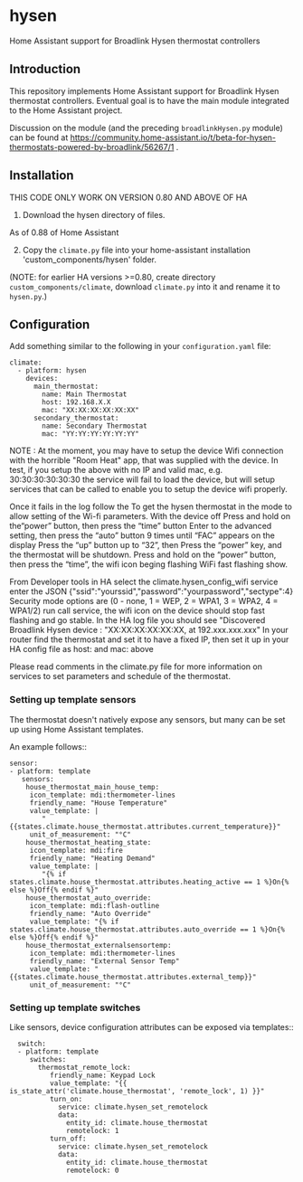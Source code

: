 # hysen

Home Assistant support for Broadlink Hysen thermostat controllers

## Introduction

This repository implements Home Assistant support for Broadlink Hysen
thermostat controllers. Eventual goal is to have the main module
integrated to the Home Assistant project.

Discussion on the module (and the preceding `broadlinkHysen.py` module)
can be found at https://community.home-assistant.io/t/beta-for-hysen-thermostats-powered-by-broadlink/56267/1 .

## Installation

THIS CODE ONLY WORK ON VERSION 0.80 AND ABOVE OF HA

1. Download the hysen directory of files.

As of 0.88 of Home Assistant

2. Copy the `climate.py` file into your home-assistant installation
   'custom_components/hysen' folder.

(NOTE: for earlier HA versions >=0.80, create directory `custom_components/climate`,
 download `climate.py` into it and rename it to `hysen.py`.)

## Configuration

Add something similar to the following in your `configuration.yaml` file:

    climate:
      - platform: hysen
        devices:
          main_thermostat:
            name: Main Thermostat
            host: 192.168.X.X
            mac: "XX:XX:XX:XX:XX:XX"
          secondary_thermostat:
            name: Secondary Thermostat
            mac: "YY:YY:YY:YY:YY:YY"

NOTE : At the moment, you may have to setup the device Wifi connection with
the horrible "Room Heat" app, that was supplied with the device.
In test, if you setup the above with no IP and valid mac, e.g. 30:30:30:30:30:30 the service will fail to load the device, but will setup services that can be called to enable you to setup the device wifi properly.

Once it fails in the log follow the
To get the hysen thermostat in the mode to allow setting of the Wi-fi parameters.
With the device off Press and hold on the“power” button, then press the “time” button
Enter to the advanced setting, then press the “auto” button 9 times until “FAC” appears on the display
Press the “up” button up to “32”, then Press the “power” key, and the thermostat will be shutdown.
Press and hold on the “power” button, then press the “time”, the wifi icon beging flashing WiFi fast flashing show.

From Developer tools in HA select the climate.hysen_config_wifi service enter the JSON {"ssid":"yourssid","password":"yourpassword","sectype":4}
Security mode options are (0 - none, 1 = WEP, 2 = WPA1, 3 = WPA2, 4 = WPA1/2)
run call service, the wifi icon on the device should stop fast flashing and go stable.
In the HA log file you should see "Discovered Broadlink Hysen device : "XX:XX:XX:XX:XX:XX, at 192.xxx.xxx.xxx"
In your router find the thermostat and set it to have a fixed IP, then set it up in your HA config file as host: and mac: above

Please read comments in the climate.py file for more information on services to set parameters and schedule of the thermostat.

### Setting up template sensors

The thermostat doesn't natively expose any sensors, but many can be set up
using Home Assistant templates.

An example follows::

    sensor:
    - platform: template
       sensors:
        house_thermostat_main_house_temp:
         icon_template: mdi:thermometer-lines
         friendly_name: "House Temperature"
         value_template: |
            "{{states.climate.house_thermostat.attributes.current_temperature}}"
         unit_of_measurement: "°C"
        house_thermostat_heating_state:
         icon_template: mdi:fire
         friendly_name: "Heating Demand"
         value_template: |
            "{% if states.climate.house_thermostat.attributes.heating_active == 1 %}On{% else %}Off{% endif %}"
        house_thermostat_auto_override:
         icon_template: mdi:flash-outline
         friendly_name: "Auto Override"
         value_template: "{% if states.climate.house_thermostat.attributes.auto_override == 1 %}On{% else %}Off{% endif %}"
        house_thermostat_externalsensortemp:
         icon_template: mdi:thermometer-lines
         friendly_name: "External Sensor Temp"
         value_template: "{{states.climate.house_thermostat.attributes.external_temp}}"
         unit_of_measurement: "°C"

### Setting up template switches

Like sensors, device configuration attributes can be exposed via templates::

      switch:
      - platform: template
         switches:
           thermostat_remote_lock:
              friendly_name: Keypad Lock
              value_template: "{{ is_state_attr('climate.house_thermostat', 'remote_lock', 1) }}"
              turn_on:
                service: climate.hysen_set_remotelock
                data:
                  entity_id: climate.house_thermostat
                  remotelock: 1
              turn_off:
                service: climate.hysen_set_remotelock
                data:
                  entity_id: climate.house_thermostat
                  remotelock: 0
